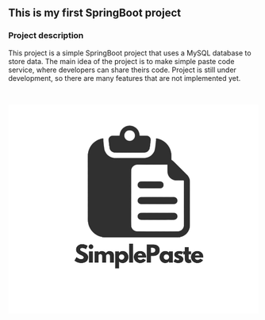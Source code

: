 <h2>This is my first SpringBoot project</h2>
<h3>Project description</h3>
<p>
    This project is a simple SpringBoot project that uses a MySQL database to store data.
    The main idea of the project is to make simple paste code service, where developers can share theirs code.
    Project is still under development, so there are many features that are not implemented yet.
</p>
<br>
<p align="center">
    <img src="/src/main/resources/static/baner.png" align="center">
</p>